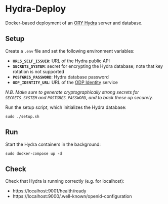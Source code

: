 # Hydra-Deploy

Docker-based deployment of an [ORY Hydra](https://www.ory.sh/docs/hydra/) server and database.

## Setup

Create a `.env` file and set the following environment variables:

- **`URLS_SELF_ISSUER`**: URL of the Hydra public API
- **`SECRETS_SYSTEM`**: secret for encrypting the Hydra database; note that key rotation is not supported
- **`POSTGRES_PASSWORD`**: Hydra database password
- **`ODP_IDENTITY_URL`**: URL of the [ODP Identity](https://github.com/SAEONData/ODP-Identity) service

_N.B. Make sure to generate cryptographically strong secrets for `SECRETS_SYSTEM` and `POSTGRES_PASSWORD`,
and to back these up securely._

Run the setup script, which initializes the Hydra database:

    sudo ./setup.sh

## Run

Start the Hydra containers in the background:

    sudo docker-compose up -d

## Check

Check that Hydra is running correctly (e.g. for localhost):

- https://localhost:9001/health/ready
- https://localhost:9000/.well-known/openid-configuration
